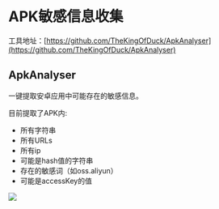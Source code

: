 # APK敏感信息收集

工具地址：[https://github.com/TheKingOfDuck/ApkAnalyser](https://github.com/TheKingOfDuck/ApkAnalyser)

## ApkAnalyser

一键提取安卓应用中可能存在的敏感信息。

目前提取了APK内:

* 所有字符串
* 所有URLs
* 所有ip
* 可能是hash值的字符串
* 存在的敏感词（如oss.aliyun）
* 可能是accessKey的值

[![](https://camo.githubusercontent.com/7260ada421c98f72c069afb64d73db3ad285efa94d482929133af3a1dab60dbb/68747470733a2f2f626c6f672e677a7365632e6f72672f706f73742d696d616765732f313538323239313938373938322e706e67)](https://camo.githubusercontent.com/7260ada421c98f72c069afb64d73db3ad285efa94d482929133af3a1dab60dbb/68747470733a2f2f626c6f672e677a7365632e6f72672f706f73742d696d616765732f313538323239313938373938322e706e67)
